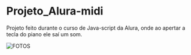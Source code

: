# Projeto_Alura-midi
Projeto feito durante o curso de Java-script da Alura, onde ao apertar a tecla do piano ele saí um som.

<img alt="FOTOS" src="https://drive.google.com/file/d/1kC-w-zzrk7O0JMGyW_6e_66EzFm-BdnE/view?usp=sharing">
